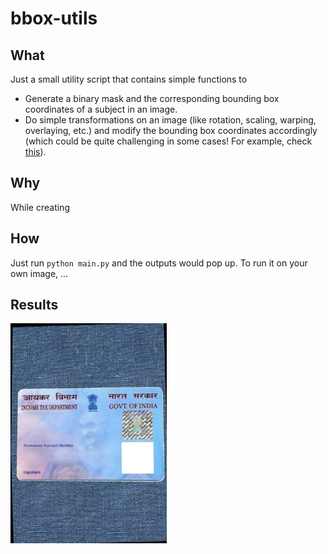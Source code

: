 # bbox-utils

## What
Just a small utility script that contains simple functions to
- Generate a binary mask and the corresponding bounding box coordinates of a subject in an image.
- Do simple transformations on an image (like rotation, scaling, warping, overlaying, etc.) and modify the bounding box coordinates accordingly (which could be quite challenging in some cases! For example, check [this](https://github.com/007prateekd/bbox-utils/blob/16d930da01371b558213cbf6255b4af6c8a69511/main.py#L140-L145)).

## Why
While creating

## How
Just run `python main.py` and the outputs would pop up. To run it on your own image, ...

## Results
<img src=images/sample.jpg width=250>
